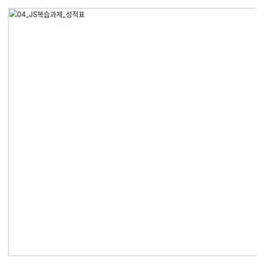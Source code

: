 <img width="505" alt="04_JS복습과제_성적표" src="https://github.com/ysolarh/OZ_class_backend/assets/109467066/561a3e5b-4298-447e-a352-28c4063fda89">
